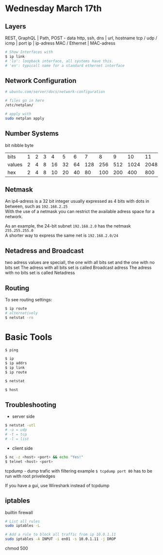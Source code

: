 # Wednesday March 17th

## Layers
REST, GraphQL           | Path, POST - data
http, ssh, dns          | url, hostname
tcp / udp / icmp        | port
ip                      | ip-adress
MAC / Ethernet          | MAC-adress

```sh
# Show Interfaces with
$ ip link
# 'lo': loopback interface, all systems have this.
# 'en': typicall name for a standard ethernet interface
```

## Network Configuration
```sh
# ubuntu.com/server/docs/network-configuration

# files go in here
/etc/netplan/

# apply with
sudo netplan apply
```


## Number Systems
bit
nibble
byte

|         |       |       |       |       |       |       |       |       |       |       |       |       |       |       |       |       |
| ------- | ----- | ----- | ----- | ----- | ----- | ----- | ----- | ----- | ----- | ----- | ----- | ----- | ----- | ----- | ----- | ----- |
| bits    | 1     | 2     | 3     | 4     | 5     | 6     | 7     | 8     | 9     | 10    | 11    | 12    | 13    | 14    | 15    | 16    |
| values  | 2     | 4     | 8     | 16    | 32    | 64    | 128   | 256   | 512   | 1024  | 2048  | 4096  | 8192  | 16536 | 32768 | 65536 |
| hex     | 2     | 4     | 8     | 10    | 20    | 40    | 80    | 100   | 200   | 400   | 800   | 1000  | 2000  | 4000  | 8000  | 10000 |


## Netmask
An ip4-adress is a 32 bit integer usually expressed as 4 bits with dots in between, such as `192.168.2.25`  
With the use of a netmask you can restrict the available adress space for a network.

As an example, the 24-bit subnet `192.168.2.0` has the netmask `255.255.255.0`  
A shorter way to express the same net is `192.168.2.0/24`

## Netadress and Broadcast
two adress values are speciall, the one with all bits set and the one with no bits set
The adress with all bits set is called Broadcast adress
The adress with no bits set is called Netadress

## Routing

To see routing settings:
```sh
$ ip route
# alternatively
$ netstat -rn
```


# Basic Tools
```sh
$ ping

$ ip
$ ip addrs
$ ip link
$ ip route

$ netstat

$ host
```

## Troubleshooting

* server side
```sh
$ netstat -utl
# -u = udp
# -t = tcp
# -l = list
```

* client side
```sh
$ nc -z <host> <port> && echo "Yes!"
$ telnet <host> <port>
```

tcpdump - dump trafic with filtering
example
`$ tcpdump port 80`
has to be run with root priveledges

If you have a gui, use Wireshark instead of tcpdump

## iptables

builtin firewall
```sh
# List all rules
sudo iptables -L

# Add a rule to block all traffic from ip 10.0.1.11
sudo iptables -A INPUT -i en01 -s 10.0.1.11 -j DROP
```

chmod
500
